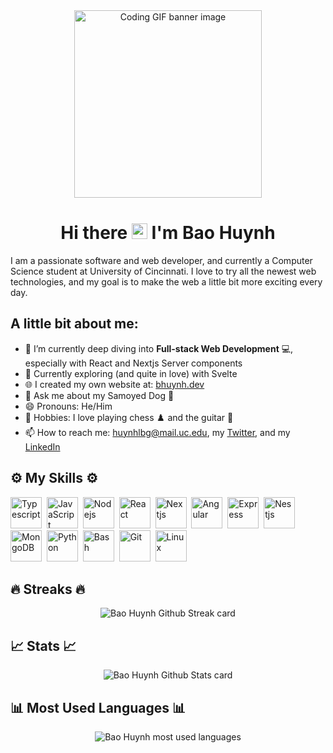 <div align="center">
    <img src="https://media.giphy.com/media/dMLmQfCO7lCA2gX3tw/giphy.gif" alt="Coding GIF banner image" height="300"/>
</div>

<h1 align="center"> Hi there <img src="https://media.giphy.com/media/hvRJCLFzcasrR4ia7z/giphy.gif" alt="" height="25" width="25"/> I'm Bao Huynh </h1>

I am a passionate software and web developer, and currently a Computer Science student at University of Cincinnati. I love to try all the newest web technologies, and my goal is to make the web a little bit more exciting every day.

## A little bit about me:

-   🔭 I’m currently deep diving into **Full-stack Web Development** 💻, especially with React and Nextjs Server components
-   🌱 Currently exploring (and quite in love) with Svelte
-   🌐 I created my own website at: [bhuynh.dev](https://bhuynh.dev)
-   💬 Ask me about my Samoyed Dog 🐶
-   😄 Pronouns: He/Him
-   🤗 Hobbies: I love playing chess ♟️ and the guitar 🎸
-   📫 How to reach me: huynhlbg@mail.uc.edu, my [Twitter](https://twitter.com/bhuynhtweet), and my [LinkedIn](https://linkedin.com/in/bhuynhuc)

## ⚙️ My Skills ⚙️

<img width="50" src="https://cdn.jsdelivr.net/gh/devicons/devicon/icons/typescript/typescript-original.svg" alt="Typescript" title="Typescript"/>&nbsp;
<img width="50" src="https://cdn.jsdelivr.net/gh/devicons/devicon/icons/javascript/javascript-original.svg" alt="JavaScript" title="JavaScript"/>&nbsp;
<img width="50" src="https://cdn.jsdelivr.net/gh/devicons/devicon/icons/nodejs/nodejs-original.svg" alt="Nodejs" title="Nodejs"/>&nbsp;
<img width="50" src="https://cdn.jsdelivr.net/gh/devicons/devicon/icons/react/react-original.svg" alt="React" title="React"/>&nbsp;
<img width="50" src="https://cdn.jsdelivr.net/gh/devicons/devicon/icons/nextjs/nextjs-original.svg" alt="Nextjs" title="Nextjs"/>&nbsp;
<img width="50" src="https://cdn.jsdelivr.net/gh/devicons/devicon/icons/angularjs/angularjs-original.svg" alt="Angular" title="Angular"/>&nbsp;
<img width="50" src="https://cdn.jsdelivr.net/gh/devicons/devicon/icons/express/express-original.svg" alt="Express" title="Express"/>&nbsp;
<img width="50" src="https://cdn.jsdelivr.net/gh/devicons/devicon/icons/nestjs/nestjs-plain.svg" alt="Nestjs" title="Nestjs"/>&nbsp;
<img width="50" src="https://cdn.jsdelivr.net/gh/devicons/devicon/icons/mongodb/mongodb-original.svg" alt="MongoDB" title="MongoDB"/>&nbsp;
<img width="50" src="https://cdn.jsdelivr.net/gh/devicons/devicon/icons/python/python-original.svg" alt="Python" title="Python"/>&nbsp;
<img width="50" src="https://cdn.jsdelivr.net/gh/devicons/devicon/icons/bash/bash-original.svg" alt="Bash" title="Bash"/>&nbsp;
<img width="50" src="https://cdn.jsdelivr.net/gh/devicons/devicon/icons/git/git-original.svg" alt="Git" title="Git"/>&nbsp;
<img width="50" src="https://cdn.jsdelivr.net/gh/devicons/devicon/icons/linux/linux-original.svg" alt="Linux" title="Linux"/>&nbsp;

## 🔥 Streaks 🔥

<div align="center">
    <img src="https://readme-streak-stats-bhuynhdev.vercel.app/?user=bhuynhdev&theme=github-dark&date_format=M%20j%5B%2C%20Y%5D" alt="Bao Huynh Github Streak card" />
</div>

## 📈 Stats 📈

<div align="center">
    <img src="https://github-readme-stats-bhuynh.vercel.app/api?username=bhuynhdev&show_icons=true&theme=tokyonight" alt="Bao Huynh Github Stats card" />
</div>

## 📊 Most Used Languages 📊

<div align="center">
    <img src="https://github-readme-stats-bhuynh.vercel.app/api/top-langs/?username=bhuynhdev&hide=scss&theme=github_dark" alt="Bao Huynh most used languages" />
</div>
